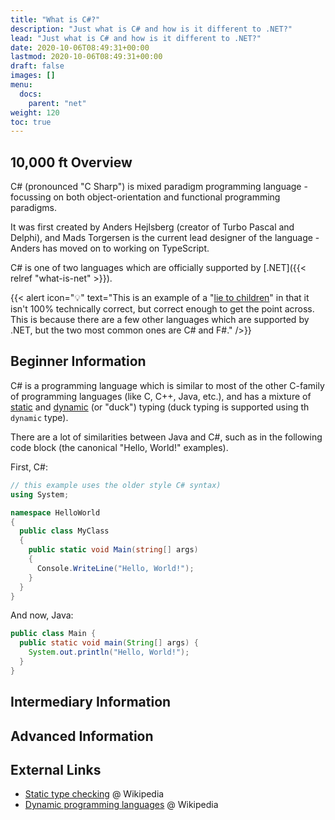 ```yaml
---
title: "What is C#?"
description: "Just what is C# and how is it different to .NET?"
lead: "Just what is C# and how is it different to .NET?"
date: 2020-10-06T08:49:31+00:00
lastmod: 2020-10-06T08:49:31+00:00
draft: false
images: []
menu:
  docs:
    parent: "net"
weight: 120
toc: true
---
```


## 10,000 ft Overview

C# (pronounced "C Sharp") is mixed paradigm programming language - focussing on both object-orientation and functional programming paradigms.

It was first created by Anders Hejlsberg (creator of Turbo Pascal and Delphi), and Mads Torgersen is the current lead designer of the language - Anders has moved on to working on TypeScript.

C# is one of two languages which are officially supported by [.NET]({{< relref "what-is-net" >}}).

{{< alert icon="💡" text="This is an example of a &quot;[lie to children](https://en.wikipedia.org/wiki/Lie-to-children)&quot; in that it isn't 100% technically correct, but correct enough to get the point across. This is because there are a few other languages which are supported by .NET, but the two most common ones are C# and F#." />}}

## Beginner Information

C# is a programming language which is similar to most of the other C-family of programming languages (like C, C++, Java, etc.), and has a mixture of [static](https://en.wikipedia.org/wiki/Type_system#Static_type_checking) and [dynamic](https://en.wikipedia.org/wiki/Dynamic_programming_language) (or "duck") typing (duck typing is supported using th `dynamic` type).

There are a lot of similarities between Java and C#, such as in the following code block (the canonical "Hello, World!" examples).

First, C#:

```csharp
// this example uses the older style C# syntax)
using System;

namespace HelloWorld
{
  public class MyClass
  {
    public static void Main(string[] args)
    {
      Console.WriteLine("Hello, World!");
    }
  }
}
```

And now, Java:

```java
public class Main {
  public static void main(String[] args) {
    System.out.println("Hello, World!");
  }
}
```

## Intermediary Information

## Advanced Information

## External Links

- [Static type checking](https://en.wikipedia.org/wiki/Type_system#Static_type_checking) @ Wikipedia
- [Dynamic programming languages](https://en.wikipedia.org/wiki/Dynamic_programming_language) @ Wikipedia
